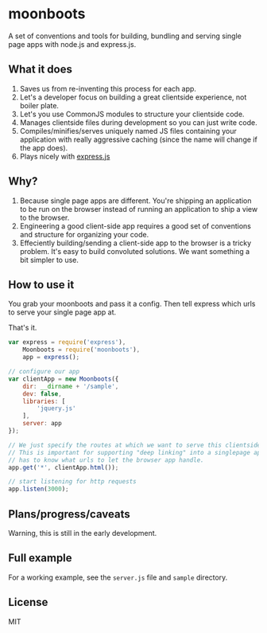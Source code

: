 # moonboots

A set of conventions and tools for building, bundling and serving single page apps with node.js and express.js.

## What it does

1. Saves us from re-inventing this process for each app.
1. Let's a developer focus on building a great clientside experience, not boiler plate.
1. Let's you use CommonJS modules to structure your clientside code.
1. Manages clientside files during development so you can just write code.
1. Compiles/minifies/serves uniquely named JS files containing your application with really aggressive caching (since the name will change if the app does).
1. Plays nicely with [express.js](http://expressjs.com)

## Why?

1. Because single page apps are different. You're shipping an application to be run on the browser instead of running an application to ship a view to the browser.
1. Engineering a good client-side app requires a good set of conventions and structure for organizing your code.
1. Effeciently building/sending a client-side app to the browser is a tricky problem. It's easy to build convoluted solutions. We want something a bit simpler to use.

## How to use it

You grab your moonboots and pass it a config. Then tell express which urls to serve your single page app at. 

That's it.

```js
var express = require('express'),
    Moonboots = require('moonboots'),
    app = express();

// configure our app
var clientApp = new Moonboots({
    dir: __dirname + '/sample',
    dev: false,
    libraries: [
        'jquery.js'
    ],
    server: app
});

// We just specify the routes at which we want to serve this clientside app.
// This is important for supporting "deep linking" into a singlepage apps since the server
// has to know what urls to let the browser app handle.
app.get('*', clientApp.html());

// start listening for http requests
app.listen(3000);

```

## Plans/progress/caveats

Warning, this is still in the early development.

## Full example

For a working example, see the `server.js` file and `sample` directory.

## License

MIT
